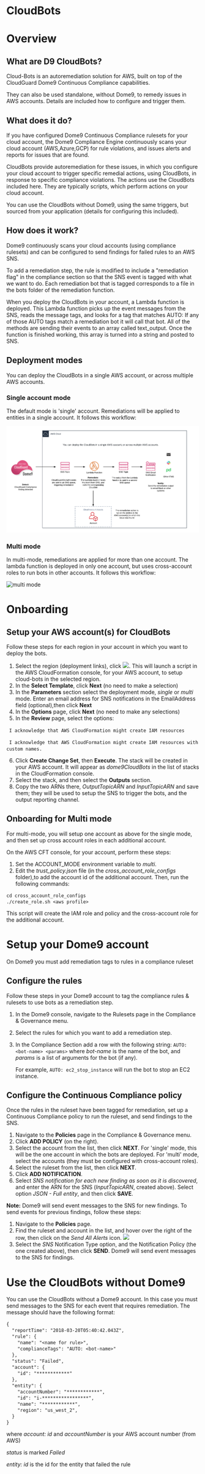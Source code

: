 # CloudBots

# Overview

## What are D9 CloudBots?

Cloud-Bots is an autoremediation solution for AWS, built on top of the CloudGuard Dome9 Continuous Compliance capabilities.

They can also be used standalone, without Dome9, to remedy issues in AWS accounts. Details are included how to configure and trigger them. 

## What does it do?

If you have configured Dome9 Continuous Compliance rulesets for your cloud account, the Dome9 Compliance Engine continuously scans  your cloud account (AWS,Azure,GCP) for rule violations, and issues alerts and reports for issues that are found.

CloudBots provide autoremediation for these issues, in which you configure your cloud account to  trigger  specific remedial actions, using CloudBots, in response to specific compliance violations. The actions use the  CloudBots included here. They are  typically  scripts, which perform actions on your cloud account.

You can use the CloudBots without Dome9, using the same triggers, but sourced from your application (details for configuring this included).

## How does it work?

Dome9 continuously  scans your cloud accounts (using compliance rulesets)  and can be configured to send findings for  failed rules to an AWS SNS.

To add a remediation step, the rule is modified to include  a "remediation flag" in the compliance section so that the SNS event is tagged with what we want to do.
Each remediation bot that is tagged corresponds to a file in the bots folder of the remediation function.

When you deploy the CloudBots in your account, a Lambda function is deployed. This Lambda function picks up the event messages from the SNS, reads the message tags, and looks for a tag that matches AUTO:
If any of those AUTO tags match a remediation bot it will call that bot.
All of the methods are sending their events to an array called text_output. Once the function is finished working, this array is turned into a string and posted to SNS.

## Deployment modes

You can deploy the CloudBots in a single AWS account, or across multiple AWS accounts.

### Single account mode

The default mode is 'single' account. Remediations will be applied to entities in a single account. It follows this workflow:

![single mode](docs/pictures/data-flow.png)


### Multi mode

In multi-mode, remediations are applied for more than one account. The lambda function is deployed in only one account, but uses cross-account roles to run bots in other accounts. It follows this workflow:

![multi mode](docs/pictures/cs2_multi_acct_workflow.jpg)


# Onboarding

## Setup your AWS account(s) for CloudBots
Follow these steps for each region in your account in which you want to deploy the bots.

1. Select the region (deployment links), click  [<img src="https://s3.amazonaws.com/cloudformation-examples/cloudformation-launch-stack.png">](https://console.aws.amazon.com/cloudformation/home?region=us-east-1#/stacks/new?stackName=dome9CloudBots&templateURL=https://s3.amazonaws.com/dome9cftemplatesuseast1/CloudBots_cftemplate.yaml). 
This will launch a script in the AWS CloudFormation console, for your AWS account, to setup cloud-bots in the selected region.
1. In the **Select Template**, click **Next** (no need to make a selection)
1. In the **Parameters** section select the deployment mode, *single* or *multi* mode. Enter an email address for SNS notifications in the EmailAddress field (optional),then click **Next**
1. In the **Options** page, click **Next** (no need to make any selections)
1. In the **Review** page, select the options:

``` I acknowledge that AWS CloudFormation might create IAM resources```

``` I acknowledge that AWS CloudFormation might create IAM resources with custom names.```

6. Click **Create Change Set**, then **Execute**. The stack will be created in your AWS account. It will appear as *dome9CloudBots* in the list of stacks in the CloudFormation console.
1. Select the stack, and then select the **Outputs** section.
1. Copy the two ARNs there, *OutputTopicARN* and *InputTopicARN* and save them; they will be used to setup the SNS to trigger the bots, and the output reporting channel.

## Onboarding for Multi mode

For multi-mode, you will setup one account as above for the single mode, and then set up cross account roles in each additional account.

On the AWS CFT console, for your account, perform these steps:

1. Set the ACCOUNT_MODE environment variable to *multi*.
1. Edit the *trust_policy.json* file (in the *cross_account_role_configs* folder),to add the account id of the additional account. Then, run the following commands:
```
cd cross_account_role_configs
./create_role.sh <aws profile>
```

This script will create the IAM role and policy and the cross-account role for the additional account.

# Setup your Dome9 account

On Dome9 you must add remediation tags to rules in a compliance ruleset

## Configure the rules
Follow these steps in your Dome9 account to tag the compliance rules & rulesets to use bots as a remediation step.

1. In the Dome9 console, navigate to the Rulesets page in the Compliance & Governance menu.
1. Select the rules for which you want to add a remediation step.
1. In the Compliance Section add a row with the following string:
``` AUTO: <bot-name> <params> ```
   where *bot-name* is the name of the bot, and *params* is a list of arguments for the bot (if any).
   
   For example,  ``` AUTO: ec2_stop_instance ``` will run the bot to stop an EC2 instance.

## Configure the Continuous Compliance policy

Once the rules in the ruleset have been tagged for remediation, set up a Continuous Compliance policy to run the ruleset, and send findings to the SNS.

1. Navigate to the **Policies** page in the Compliance & Governance menu.
1. Click **ADD POLICY** (on the right).
1. Select the account from the list, then click **NEXT**. For 'single' mode, this will be the one account in which the bots are deployed. For 'multi' mode, select the accounts (they must be configured with cross-account roles).
1. Select the ruleset from the list, then click **NEXT**.
1. Click **ADD NOTIFICATION**.
1. Select *SNS notification for each new finding as soon as it is discovered*, and enter the ARN for the SNS (*InputTopicARN*, created above). Select option *JSON - Full entity*, and then click **SAVE**.

**Note:** Dome9 will  send event messages to the SNS for new findings. To send events for previous findings, follow these steps:
1. Navigate to the **Policies** page.
1. Find the ruleset and account in the list, and hover over the right of the row, then click on the *Send All Alerts* icon.
![](docs/pictures/send_all_events_button.png)
1. Select the *SNS* Notification Type option, and the Notification Policy (the one created above), then click **SEND**. Dome9 will send event messages to the SNS for findings.

# Use the CloudBots without Dome9

You can use the CloudBots without a Dome9 account. In this case you must send messages to the SNS for each event that requires remediation. The message should have the following format:

```
{
  "reportTime": "2018-03-20T05:40:42.043Z",
  "rule": {
    "name": "<name for rule>",
    "complianceTags": "AUTO: <bot-name>"
  },
  "status": "Failed",
  "account": {
    "id": "************"
  },
  "entity": {
    "accountNumber": "************",
    "id": "i-*****************",
    "name": "************",
    "region": "us_west_2",
  }
}
```
where 
 *account: id* and *accountNumber* is your AWS account number (from AWS)
 
 *status* is marked *Failed*
 
 *entity: id* is the id for the entity that failed the rule
 

